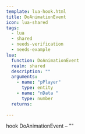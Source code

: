 ```yaml
---
template: lua-hook.html
title: DoAnimationEvent
icon: lua-shared
tags:
  - lua
  - shared
  - needs-verification
  - needs-example
lua:
  function: DoAnimationEvent
  realm: shared
  description: ""
  arguments:
    - name: "pPlayer"
      type: entity
    - name: "nData "
      type: number
  returns:
    
---
```


<div class="lua__search__keywords">
hook DoAnimationEvent &#x2013; ""
</div>
